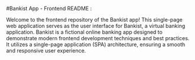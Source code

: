 #Bankist App - Frontend README :

Welcome to the frontend repository of the Bankist app! This single-page web application serves as the user interface for Bankist, a virtual banking application.
Bankist is a fictional online banking app designed to demonstrate modern frontend development techniques and best practices.
It utilizes a single-page application (SPA) architecture, ensuring a smooth and responsive user experience.
